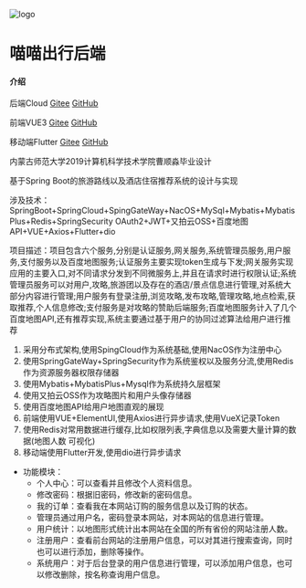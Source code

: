 ![logo](logo.svg)

# 喵喵出行后端

#### 介绍

后端Cloud [Gitee](https://gitee.com/lovelinessmoe/MeowTravelSpring) [GitHub](https://github.com/lovelinessmoe/MeowTravelSpring)

前端VUE3 [Gitee](https://gitee.com/lovelinessmoe/MeowTravelVue) [GitHub](https://github.com/lovelinessmoe/MeowTravelVue)

移动端Flutter [Gitee](https://gitee.com/lovelinessmoe/MeowTravelFlutter) [GitHub](https://github.com/lovelinessmoe/MeowTravelFlutter)

内蒙古师范大学2019计算机科学技术学院曹顺淼毕业设计

基于Spring Boot的旅游路线以及酒店住宿推荐系统的设计与实现

涉及技术：SpringBoot+SpringCloud+SpingGateWay+NacOS+MySql+Mybatis+MybatisPlus+Redis+SpringSecurity OAuth2+JWT+⼜拍云OSS+百度地图API+VUE+Axios+Flutter+dio

项目描述：项⽬包含六个服务,分别是认证服务,⽹关服务,系统管理员服务,⽤户服务,⽀付服务以及百度地图服务;认证服务主要实现token⽣成与下发;⽹关服务实现应⽤的主要⼊⼝,对不同请求分发到不同微服务上,并且在请求时进⾏权限认证;系统管理员服务可以对⽤户,攻略,旅游团以及存在的酒店/景点信息进⾏管理,对系统⼤部分内容进⾏管理;⽤户服务有登录注册,浏览攻略,发布攻略,管理攻略,地点检索,获取推荐,个⼈信息修改;⽀付服务是对攻略的赞助后端服务;百度地图服务计⼊了⼏个百度地图API,还有推荐实现,系统主要通过基于⽤户的协同过滤算法给⽤户进⾏推荐

1. 采⽤分布式架构,使⽤SpingCloud作为系统基础,使⽤NacOS作为注册中⼼
2. 使⽤SpringGateWay+SpringSecurity作为系统鉴权以及服务分流,使⽤Redis作为资源服务器权限存储器
3. 使⽤Mybatis+MybatisPlus+Mysql作为系统持久层框架
4. 使⽤⼜拍云OSS作为攻略图⽚和⽤户头像存储器
5. 使⽤百度地图API给⽤户地图直观的展现
6. 前端使⽤VUE+ElementUI,使⽤Axios进⾏异步请求,使⽤VueX记录Token
7. 使⽤Redis对常⽤数据进⾏缓存,⽐如权限列表,字典信息以及需要⼤量计算的数据(地图⼈数
可视化)
8. 移动端使⽤Flutter开发,使⽤dio进⾏异步请求

- 功能模块：
    - 个人中心：可以查看并且修改个人资料信息。
    - 修改密码：根据旧密码，修改新的密码信息。
    - 我的订单：查看我在本网站订购的服务信息以及订购的状态。
    - 管理员通过用户名，密码登录本网站，对本网站的信息进行管理。
    - 用户统计：以地图形式统计出本网站在全国的所有省份的网站注册人数。
    - 注册用户：查看前台网站的注册用户信息，可以对其进行搜索查询，同时也可以进行添加，删除等操作。
    - 系统用户：对于后台登录的用户信息进行管理，可以添加用户信息，也可以修改删除，按名称查询用户信息。
